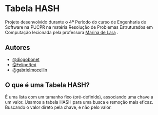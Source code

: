 # Tabela HASH
Projeto desenvolvido durante o 4º Período do curso de Engenharia de Software na PUCPR na matéria Resolução de Problemas Estruturados em Computação lecionada pela professora [Marina de Lara](https://github.com/akitodr) .

## Autores

- [@diogobonet](https://github.com/diogobonet)
- [@FelipeRed](https://github.com/FelipeRed)
- [@gabrielmocellin](https://github.com/gabrielmocellin)

## O que é uma Tabela HASH?
É uma lista com um tamanho fixo (pré-definido), associando uma chave a um valor. Usamos a tabela HASH para uma busca e remoção mais eficaz. Buscando o valor direto pela chave, e não pelo valor.